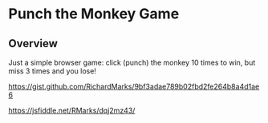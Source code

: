 Punch the Monkey Game
=====================

## Overview

Just a simple browser game: click (punch) the monkey 10 times to win, but miss 3 times and you lose!

https://gist.github.com/RichardMarks/9bf3adae789b02fbd2fe264b8a4d1ae6



https://jsfiddle.net/RMarks/dqj2mz43/


